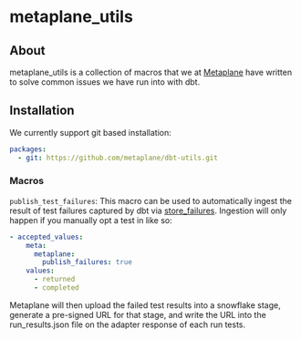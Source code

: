 # metaplane_utils

## About
metaplane_utils is a collection of macros that we at [Metaplane](https://www.metaplane.dev/) have written
to solve common issues we have run into with dbt.



## Installation
We currently support git based installation:
```yaml
packages:
  - git: https://github.com/metaplane/dbt-utils.git
```


### Macros

`publish_test_failures`: This macro can be used to automatically ingest the result of test failures captured by dbt via [store_failures](https://docs.getdbt.com/reference/resource-configs/store_failures).
Ingestion will only happen if you manually opt a test in like so:
```yaml
- accepted_values:
    meta:
      metaplane:
        publish_failures: true
    values:
      - returned
      - completed
```
Metaplane will then upload the failed test results into a snowflake stage, generate a pre-signed URL for that stage, 
and write the URL into the run_results.json file on the adapter response of each run tests.


